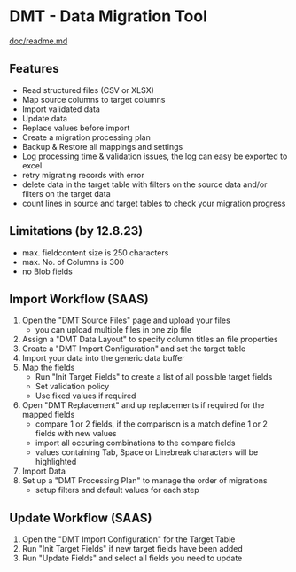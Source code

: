 # DMT - Data Migration Tool #

[doc/readme.md](/../../edit/master/doc/readme.md)

## Features ##
- Read structured files (CSV or XLSX)
- Map source columns to target columns
- Import validated data
- Update data
- Replace values before import
- Create a migration processing plan
- Backup & Restore all mappings and settings
- Log processing time & validation issues, the log can easy be exported to excel
- retry migrating records with error
- delete data in the target table with filters on the source data and/or filters on the target data
- count lines in source and target tables to check your migration progress

## Limitations (by 12.8.23) ##
- max. fieldcontent size is 250 characters
- max. No. of Columns is 300
- no Blob fields

## Import Workflow (SAAS) ##
1. Open the "DMT Source Files" page and upload your files
   - you can upload multiple files in one zip file
2. Assign a "DMT Data Layout" to specify column titles an file properties
3. Create a "DMT Import Configuration" and set the target table
4. Import your data into the generic data buffer
5. Map the fields
    - Run "Init Target Fields" to create a list of all possible target fields
    - Set validation policy
    - Use fixed values if required 
6. Open "DMT Replacement" and up replacements if required for the mapped fields
    - compare 1 or 2 fields, if the comparison is a match define 1 or 2 fields with new values 
    - import all occuring combinations to the compare fields
    - values containing Tab, Space or Linebreak characters will be highlighted
7. Import Data
8. Set up a "DMT Processing Plan" to manage the order of migrations
   - setup filters and default values for each step

## Update Workflow (SAAS) ##
1. Open the "DMT Import Configuration" for the Target Table
2. Run "Init Target Fields" if new target fields have been added
3. Run "Update Fields" and select all fields you need to update

